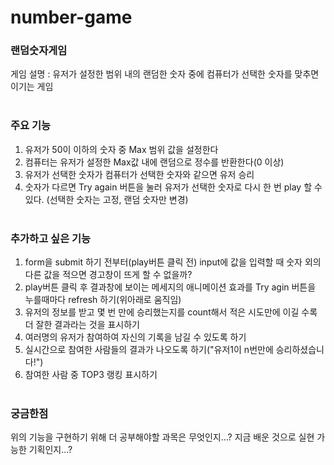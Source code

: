 # number-game
### 랜덤숫자게임

게임 설명 : 유저가 설정한 범위 내의 랜덤한 숫자 중에 컴퓨터가 선택한 숫자를 맞추면 이기는 게임
<br><br>

### 주요 기능
1. 유저가 50이 이하의 숫자 중 Max 범위 값을 설정한다
2. 컴퓨터는 유저가 설정한 Max값 내에 랜덤으로 정수를 반환한다(0 이상)
3. 유저가 선택한 숫자가 컴퓨터가 선택한 숫자와 같으면 유저 승리
4. 숫자가 다르면 Try again 버튼을 눌러 유저가 선택한 숫자로 다시 한 번 play 할 수 있다. (선택한 숫자는 고정, 랜덤 숫자만 변경)
<br><br>
### 추가하고 싶은 기능
1. form을 submit 하기 전부터(play버튼 클릭 전) input에 값을 입력할 때 숫자 외의 다른 값을 적으면 경고창이 뜨게 할 수 없을까?
2. play버튼 클릭 후 결과창에 보이는 메세지의 애니메이션 효과를 Try agin 버튼을 누를때마다 refresh 하기(위아래로 움직임)
3. 유저의 정보를 받고 몇 번 만에 승리했는지를 count해서 적은 시도만에 이길 수록 더 잘한 결과라는 것을 표시하기
4. 여러명의 유저가 참여하여 자신의 기록을 남길 수 있도록 하기
5. 실시간으로 참여한 사람들의 결과가 나오도록 하기("유저1이 n번만에 승리하셨습니다!")
6. 참여한 사람 중 TOP3 랭킹 표시하기
<br><br>
### 궁금한점
위의 기능을 구현하기 위해 더 공부해야할 과목은 무엇인지...? 지금 배운 것으로 실현 가능한 기획인지...?
